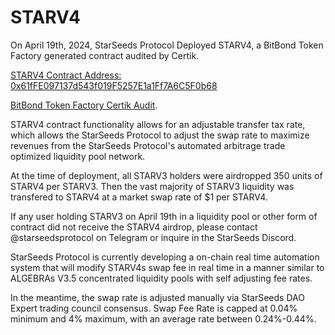 # STARV4

On April 19th, 2024, StarSeeds Protocol Deployed STARV4, a BitBond Token Factory generated contract audited by Certik.

[STARV4 Contract Address: 0x61fFE097137d543f019F5257E1a1Ff7A6C5F0b68](https://polygonscan.com/token/0x61ffe097137d543f019f5257e1a1ff7a6c5f0b68)

[BitBond Token Factory Certik Audit](https://skynet.certik.com/projects/bitbond).

STARV4 contract functionality allows for an adjustable transfer tax rate, which allows the StarSeeds Protocol to adjust the swap rate to maximize revenues from the StarSeeds Protocol's automated arbitrage trade optimized liquidity pool network.

At the time of deployment, all STARV3 holders were airdropped 350 units of STARV4 per STARV3. Then the vast majority of STARV3 liquidity was transfered to STARV4 at a market swap rate of $1 per STARV4.

If any user holding STARV3 on April 19th in a liquidity pool or other form of contract did not receive the STARV4 airdrop, please contact @starseedsprotocol on Telegram or inquire in the StarSeeds Discord.

StarSeeds Protocol is currently developing a on-chain real time automation system that will modify STARV4s swap fee in real time in a manner similar to ALGEBRAs V3.5 concentrated liquidity pools with self adjusting fee rates.

In the meantime, the swap rate is adjusted manually via StarSeeds DAO Expert trading council consensus. Swap Fee Rate is capped at 0.04% minimum and 4% maximum, with an average rate between 0.24%-0.44%.
